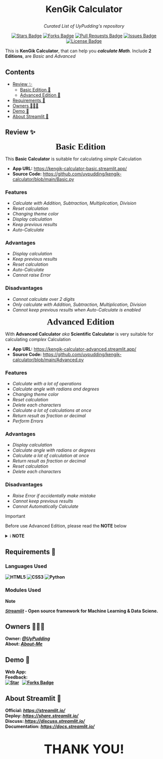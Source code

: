 # <p align='center'>KenGik Calculator</p>
_<p align='center'>Curated List of UyPudding's repository</p>_
<p>
<div align='center'>
<a href="https://github.com/UyPudding/Green-Translator/"><img src="https://img.shields.io/github/stars/UyPudding/Green-Translator" alt="Stars Badge"/></a>
<a href="https://github.com/UyPudding/Green-Translator/network/members"><img src="https://img.shields.io/github/forks/UyPudding/Green-Translator" alt="Forks Badge"/></a>
<a href="https://github.com/UyPudding/Green-Translator/discussions"><img src="https://img.shields.io/github/discussions/UyPudding/Green-Translator?color=1467F0" alt="Pull Requests Badge"/></a>
<a href="https://github.com/UyPudding/Green-Translator/issues"><img src="https://img.shields.io/github/issues/UyPudding/Green-Translator?color=1467F0" alt="Issues Badge"/></a>
<a href="https://github.com/UyPudding/Green-Translator/blob/main/LICENSE.md"><img src="https://img.shields.io/github/license/UyPudding/Green-Translator?color=1467F0" alt="License Badge"/></a>
</div></p>

This is **KenGik Calculator**, that can help you _**calculate Math**_. Include **2 Editions**, are *Basic* and *Advanced*

## Contents
+ [Review ✨](#review)
  + [Basic Edition 🧮](#basic)
  + [Advanced Edition 🧮](#advanced)
+ [Requirements 📜](#requirement)
+ [Owners 👨🏽‍💻](#owners)
+ [Demo 📢](#demo)
+ [About Streamlit 🎈](#about-streamlit)
<h2 id='review'>Review ✨</h2>

<p align='center'><span id='basic' style='font-size:28px;font-family:Segoe;'><b>Basic Edition</b>🧮</span></p>

This **Basic Calculator** is suitable for calculating *simple* Calculation<br>
* **App URL:** <https://kengik-calculator-basic.streamlit.app/><br>
* **Source Code:** <https://github.com/uypudding/kengik-calculator/blob/main/Basic.py>
### Features
+ <i>Calculate with Addition, Subtraction, Multiplication, Division
+ Reset calculation
+ Changing theme color
+ Display calculation
+ Keep previous results
+ Auto-Calculate</i>
### Advantages
+ <i>Display calculation
+ Keep previous results
+ Reset calculation
+ Auto-Calculate
+ Cannot raise Error</i>
### Disadvantages
+ <i>Cannot calculate over 2 digits
+ Only calculate with Addition, Subtraction,
Multiplication, Division
+ Cannot keep previous results when Auto-Calculate is enabled</i>

<p align='center'><span id='advanced' style='font-size:28px;font-family:Segoe;'><b>Advanced Edition</b>🧮</span></p>

With **Advanced Calculator** *aka* **Scientific Calculator** is very suitable for calculating *complex* Calculation<br>
* **App URL:** <https://kengik-calculator-advanced.streamlit.app/><br>
* **Source Code:** <https://github.com/uypudding/kengik-calculator/blob/main/Advanced.py>
### Features
+ <i>Calculate with a lot of operations
+ Calculate angle with radians and degrees
+ Changing theme color
+ Reset calculation
+ Delete each characters
+ Calculate a lot of calculations at once
+ Return result as fraction or decimal
+ Perform Errors</i>
### Advantages
+ <i>Display calculation
+ Calculate angle with radians or degrees
+ Calculate a lot of calculation at once
+ Return result as fraction or decimal
+ Reset calculation
+ Delete each characters</i>
### Disadvantages
+ <i>Raise Error if accidentally make mistake
+ Cannot keep previous results
+ Cannot Automatically Calculate</i>
>[!IMPORTANT]
>
>Before use Advanced Edition, please read the **NOTE** below
><details>
><summary><span>ℹ️ <b>NOTE</b></span></summary>
><pre><b>1. x^y:</b> Exponent - <b>x^2 = x²</b><br>
><b>2. n!(x):</b> Factorial - <b>n!(3) = 3!</b> = 6<br>
><b>3. abs(x):</b> Absolute - <b>abs(-2) = |-2|</b> = 2<br>
><b>4. sin(x):</b> Sine with x Radians - <b>sin(30) = sin(30 rad)</b> = -0.98803162409
>   <b>sin(Deg(x)):</b> Sine with x Degrees - <b>sin(Deg(30)) = sin(30°)</b> = 0.5<br>
><b>5. cos(x):</b> Cosine with x Radians - <b>cos(90) = cos(90 rad)</b> = -0.44807361612
>   <b>cos(Deg(x)):</b> Cosine with x Degrees - <b>cos(Deg(90)) = cos(90°)</b> = 0<br>
><b>6. tan(x):</b> Tangent with x Radians - <b>tan(45) = tan(45 rad)</b> = 1.61977519054
>   <b>tan(Deg(x)):</b> Tangent with x Degrees - <b>tan(Deg(45)) = tan(45°)</b> = 1<br>
><span><b><i>❗Important:</i></b></span> <b>2×π = 6.28318530718</b>
>             <b>2π = Syntax ERROR<b><pre></details>

<h2 id='requirement'>Requirements 📜</h2>

### Languages Used
![HTML5](https://img.shields.io/badge/HTML5-E34F26?style=for-the-badge&logo=html5&logoColor=white) ![CSS3](https://img.shields.io/badge/CSS3-1572B6?style=for-the-badge&logo=css3&logoColor=white) ![Python](https://img.shields.io/badge/python-3670A0?style=for-the-badge&logo=python&logoColor=ffdd54)
### Modules Used
>[!NOTE]
>
><span style='color:#1da9e2;font-family:sans-serif'>[_**Streamlit**_](https://pypi.org/project/streamlit/)</span> - Open source framework for Machine Learning & Data Sciene.
<h2 id='owners'>Owners 👨🏽‍💻</h2>

**Owner:** [_@UyPudding_](https://github.com/UyPudding)<br>
**About:** [_About-Me_](https://github.com/UyPudding/About-Me/blob/main/README.md)
<h2 id='demo'>Demo 📢</h2>

**Web App:**<br>
**Feedback:**<br>
[![Star](https://img.shields.io/github/stars/UyPudding/Green-Translator.svg?logo=github&style=social)](https://gitHub.com/UyPudding/Green-Translator) &nbsp;  <a href="https://github.com/UyPudding/Green-Translator/network/members"><img src="https://img.shields.io/github/forks/UyPudding/Green-Translator" alt="Forks Badge"/></a>
<h2 id='about-streamlit'>About Streamlit 🎈</h2>

**Official:**  _<https://streamlit.io/>_<br>
**Deploy:**  _<https://share.streamlit.io/>_<br>
**Discuss:**  _<https://discuss.streamlit.io/>_<br>
**Documentation:** _<https://docs.streamlit.io/>_

# **<div align='center'><span style='font-size:40px;'>THANK YOU!</span></div>**

